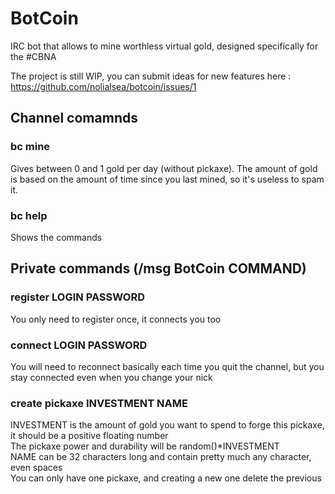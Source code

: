 # BotCoin
IRC bot that allows to mine worthless virtual gold, designed specifically for the #CBNA

The project is still WIP, you can submit ideas for new features here : https://github.com/nolialsea/botcoin/issues/1

## Channel comamnds
### bc mine
Gives between 0 and 1 gold per day (without pickaxe). The amount of gold is based on the amount of time since you last mined, so it's useless to spam it.
### bc help
Shows the commands
## Private commands (/msg BotCoin COMMAND)
### register LOGIN PASSWORD
You only need to register once, it connects you too
### connect LOGIN PASSWORD
You will need to reconnect basically each time you quit the channel, but you stay connected even when you change your nick
### create pickaxe INVESTMENT NAME  
INVESTMENT is the amount of gold you want to spend to forge this pickaxe, it should be a positive floating number  
The pickaxe power and durability will be random()*INVESTMENT  
NAME can be 32 characters long and contain pretty much any character, even spaces  
You can only have one pickaxe, and creating a new one delete the previous

